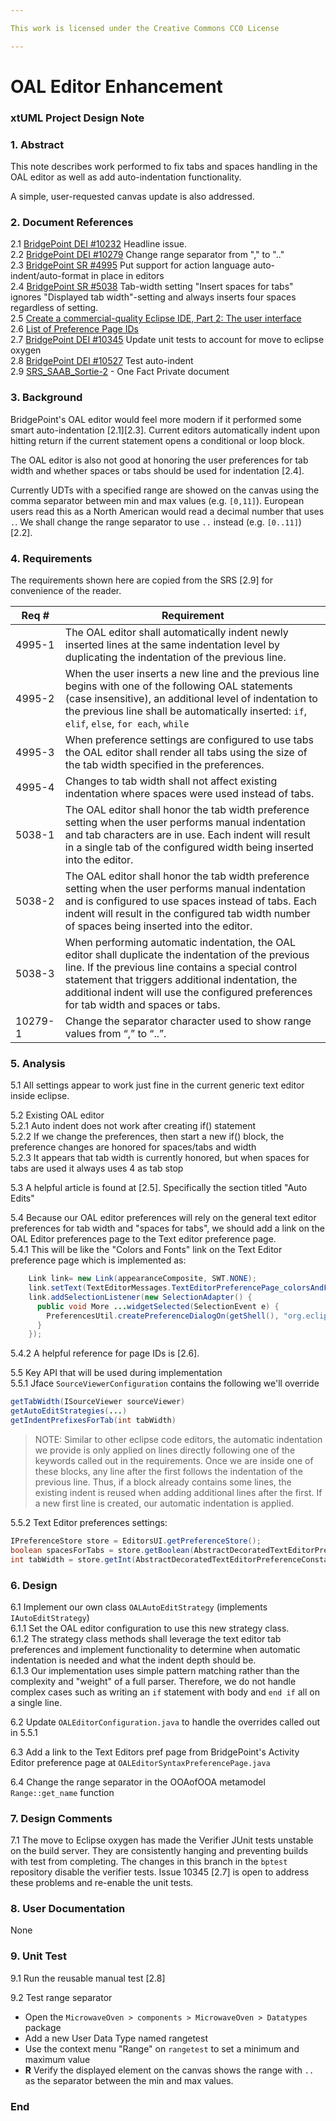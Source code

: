 ```yaml
---

This work is licensed under the Creative Commons CC0 License

---
```


# OAL Editor Enhancement 
### xtUML Project Design Note


### 1. Abstract

This note describes work performed to fix tabs and spaces handling in the OAL
editor as well as add auto-indentation functionality.   

A simple, user-requested canvas update is also addressed.   

### 2. Document References

<a id="2.1"></a>2.1 [BridgePoint DEI #10232](https://support.onefact.net/issues/10232) Headline issue.    
<a id="2.2"></a>2.2 [BridgePoint DEI #10279](https://support.onefact.net/issues/10279) Change range separator from "," to ".."    
<a id="2.3"></a>2.3 [BridgePoint SR #4995](https://support.onefact.net/issues/4995) Put support for action language auto-indent/auto-format in place in editors  
<a id="2.4"></a>2.4 [BridgePoint SR #5038](https://support.onefact.net/issues/5038) Tab-width setting "Insert spaces for tabs" ignores "Displayed tab width"-setting and always inserts four spaces regardless of setting.  	
<a id="2.5"></a>2.5 [Create a commercial-quality Eclipse IDE, Part 2: The user interface](https://www.ibm.com/developerworks/opensource/tutorials/os-ecl-commplgin2/os-ecl-commplgin2-pdf.pdf)   
<a id="2.6"></a>2.6 [List of Preference Page IDs](http://grepcode.com/file/repository.grepcode.com/java/eclipse.org/4.2/org.eclipse.ui/editors/3.8.0/plugin.xml?av=f)  
<a id="2.7"></a>2.7 [BridgePoint DEI #10345](https://support.onefact.net/issues/10345) Update unit tests to account for move to eclipse oxygen   
<a id="2.8"></a>2.8 [BridgePoint DEI #10527](https://support.onefact.net/issues/10527) Test auto-indent    
<a id="2.9"></a>2.9 [SRS_SAAB_Sortie-2](https://docs.google.com/document/d/11k8433quu1mXWicvWtbVRn0hfEvbt8bRQGxyE2GTR0s/edit#heading=h.qtczt4yvcn0) - One Fact Private document   

### 3. Background

BridgePoint's OAL editor would feel more modern if it performed some smart auto-indentation [2.1][2.3]. Current
editors automatically indent upon hitting return if the current statement opens a conditional or 
loop block.   

The OAL editor is also not good at honoring the user preferences for tab width and whether spaces or
tabs should be used for indentation [2.4].   

Currently UDTs with a specified range are showed on the canvas using the comma separator between min and 
max values (e.g. `[0,11]`).  European users read this as a North American would read a decimal number that
uses `.`.  We shall change the range separator to use `..` instead (e.g. `[0..11]`) [2.2].   
 
### 4. Requirements

The requirements shown here are copied from the SRS [2.9] for convenience of the reader.  

| Req #   | Requirement |  
|---------|----------|
| 4995-1  | The OAL editor shall automatically indent newly inserted lines at the same indentation level by duplicating the indentation of the previous line. |
| 4995-2  | When the user inserts a new line and the previous line begins with one of the following OAL statements (case insensitive), an additional level of indentation to the previous line shall be automatically inserted: `if`, `elif`, `else`, `for each`, `while` |
| 4995-3  | When preference settings are configured to use tabs the OAL editor shall render all tabs using the size of the tab width specified in the preferences.|
| 4995-4  | Changes to tab width shall not affect existing indentation where spaces were used instead of tabs. |
| 5038-1  | The OAL editor shall honor the tab width preference setting when the user performs manual indentation and tab characters are in use.  Each indent will result in a single tab of the configured width being inserted into the editor. |
| 5038-2  | The OAL editor shall honor the tab width preference setting when the user performs manual indentation and is configured to use spaces instead of tabs. Each indent will result in the configured tab width number of spaces being inserted into the editor. |
| 5038-3  | When performing automatic indentation, the OAL editor shall duplicate the indentation of the previous line. If the previous line contains a special control statement that triggers additional indentation, the additional indent will use the configured preferences for tab width and spaces or tabs. |
| 10279-1 | Change the separator character used to show range values from “,” to “..”. |


### 5. Analysis
5.1 All settings appear to work just fine in the current generic text editor 
inside eclipse.     

5.2 Existing OAL editor  
5.2.1 Auto indent does not work after creating if() statement   
5.2.2 If we change the preferences, then start a new if() block, the preference 
changes are honored for spaces/tabs and width  
5.2.3 It appears that tab width is currently honored, but when spaces for tabs 
are used it always uses 4 as tab stop
  
5.3 A helpful article is found at [2.5]. Specifically the section titled "Auto Edits"  
  
5.4 Because our OAL editor preferences will rely on the general text editor preferences
for tab width and "spaces for tabs", we should add a link on the OAL Editor preferences 
page to the Text editor preference page.  
5.4.1 This will be like the "Colors and Fonts" link on the Text Editor preference page
which is implemented as:   
```java
    Link link= new Link(appearanceComposite, SWT.NONE);
    link.setText(TextEditorMessages.TextEditorPreferencePage_colorsAndFonts_link);
    link.addSelectionListener(new SelectionAdapter() {
      public void More ...widgetSelected(SelectionEvent e) {
        PreferencesUtil.createPreferenceDialogOn(getShell(), "org.eclipse.ui.preferencePages.ColorsAndFonts", null, "selectCategory:org.eclipse.ui.workbenchMisc"); //$NON-NLS-1$ //$NON-NLS-2$
      }
    });
```
5.4.2  A helpful reference for page IDs is [2.6].   

5.5 Key API that will be used during implementation  
5.5.1 Jface `SourceViewerConfiguration` contains the following we'll override
```java
getTabWidth(ISourceViewer sourceViewer)  
getAutoEditStrategies(...)
getIndentPrefixesForTab(int tabWidth)
```  
>  NOTE: Similar to other eclipse code editors, the automatic indentation we provide
>  is only applied on lines directly following one of the keywords called out in the requirements.
>  Once we are inside one of these blocks, any line after the first follows the indentation 
>  of the previous line.  Thus, if a block already contains some lines, the existing indent is
>  reused when adding additional lines after the first.  If a new first line is created, our
>  automatic indentation is applied.  

5.5.2 Text Editor preferences settings:  
```java
IPreferenceStore store = EditorsUI.getPreferenceStore();
boolean spacesForTabs = store.getBoolean(AbstractDecoratedTextEditorPreferenceConstants.EDITOR_SPACES_FOR_TABS);
int tabWidth = store.getInt(AbstractDecoratedTextEditorPreferenceConstants.EDITOR_TAB_WIDTH);
```  

### 6. Design

6.1 Implement our own class `OALAutoEditStrategy` (implements `IAutoEditStrategy`)  
6.1.1  Set the OAL editor configuration to use this new strategy class.    
6.1.2  The strategy class methods shall leverage the text editor tab preferences and 
implement functionality to determine when automatic indentation is needed and what the indent
depth should be.  
6.1.3  Our implementation uses simple pattern matching rather than the complexity and "weight" 
of a full parser.  Therefore, we do not handle complex cases such as writing an `if` statement with
body and `end if` all on a single line.   

6.2 Update `OALEditorConfiguration.java` to handle the overrides called out in 5.5.1  

6.3 Add a link to the Text Editors pref page from BridgePoint's Activity Editor preference page
at `OALEditorSyntaxPreferencePage.java`    

6.4 Change the range separator in the OOAofOOA metamodel `Range::get_name` function  

### 7. Design Comments

7.1  The move to Eclipse oxygen has made the Verifier JUnit tests unstable on the build server. They
are consistently hanging and preventing builds with test from completing.  The changes in this branch
in the `bptest` repository disable the verifier tests.  Issue 10345 [2.7] is open to address these 
problems and re-enable the unit tests.   

### 8. User Documentation

None      

### 9. Unit Test
9.1 Run the reusable manual test [2.8]    

9.2 Test range separator   
* Open the `MicrowaveOven > components > MicrowaveOven > Datatypes` package
* Add a new User Data Type named rangetest
* Use the context menu "Range" on `rangetest` to set a minimum and maximum value
* __R__ Verify the displayed element on the canvas shows the range with `..` as the
separator between the min and max values.  
 

### End
